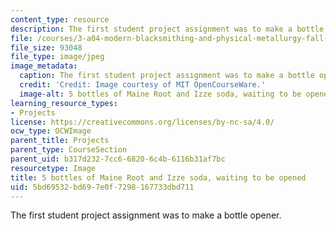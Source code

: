 ```yaml
---
content_type: resource
description: The first student project assignment was to make a bottle opener.
file: /courses/3-a04-modern-blacksmithing-and-physical-metallurgy-fall-2008/5bd69532bd697e0f7298167733dbd711_048.jpg
file_size: 93048
file_type: image/jpeg
image_metadata:
  caption: The first student project assignment was to make a bottle opener.
  credit: 'Credit: Image courtesy of MIT OpenCourseWare.'
  image-alt: 5 bottles of Maine Root and Izze soda, waiting to be opened.
learning_resource_types:
- Projects
license: https://creativecommons.org/licenses/by-nc-sa/4.0/
ocw_type: OCWImage
parent_title: Projects
parent_type: CourseSection
parent_uid: b317d232-7cc6-6820-6c4b-6116b31af7bc
resourcetype: Image
title: 5 bottles of Maine Root and Izze soda, waiting to be opened
uid: 5bd69532-bd69-7e0f-7298-167733dbd711
---
```

The first student project assignment was to make a bottle opener.